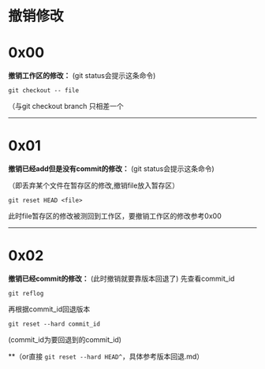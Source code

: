 撤销修改
=

# 0x00
**撤销工作区的修改：**
(git status会提示这条命令)
```
git checkout -- file
```
（与git checkout branch 只相差一个

------


# 0x01

**撤销已经add但是没有commit的修改：**
(git status会提示这条命令)

（即丢弃某个文件在暂存区的修改,撤销file放入暂存区）
```
git reset HEAD <file>
```

此时file暂存区的修改被测回到工作区，要撤销工作区的修改参考0x00

------

# 0x02

**撤销已经commit的修改：**
(此时撤销就要靠版本回退了)
先查看commit_id
```
git reflog
```
再根据commit_id回退版本
```
git reset --hard commit_id
```
(commit_id为要回退到的commit_id)

**（or直接 `git reset --hard HEAD^`，具体参考版本回退.md）
